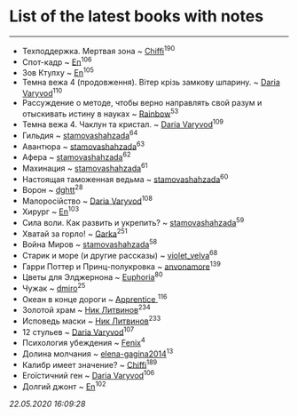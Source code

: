 # List of the latest books with notes
---

* Техподдержка. Мертвая зона ~ [Chiffi](users/105/105831994080785626680-google)<sup>190</sup>
* Спот-кадр ~ [En](users/333/333646551-vkontakte)<sup>106</sup>
* Зов Ктулху ~ [En](users/333/333646551-vkontakte)<sup>105</sup>
* Темна вежа 4 (продовження). Вітер крізь замкову шпарину. ~ [Daria Varyvod](users/829/829893410524253-facebook)<sup>110</sup>
* Рассуждение о методе, чтобы верно направлять свой разум и отыскивать истину в науках ~ [Rainbow](users/109/109787328219839805802-google)<sup>53</sup>
* Темна вежа 4. Чаклун та кристал. ~ [Daria Varyvod](users/829/829893410524253-facebook)<sup>109</sup>
* Гильдия ~ [stamovashahzada](users/310/310646815-vkontakte)<sup>64</sup>
* Авантюра ~ [stamovashahzada](users/310/310646815-vkontakte)<sup>63</sup>
* Афера ~ [stamovashahzada](users/310/310646815-vkontakte)<sup>62</sup>
* Махинация ~ [stamovashahzada](users/310/310646815-vkontakte)<sup>61</sup>
* Настоящая таможенная ведьма ~ [stamovashahzada](users/310/310646815-vkontakte)<sup>60</sup>
* Ворон ~ [dghtt](users/233/233860015-vkontakte)<sup>28</sup>
* Малоросійство ~ [Daria Varyvod](users/829/829893410524253-facebook)<sup>108</sup>
* Хирург ~ [En](users/333/333646551-vkontakte)<sup>103</sup>
* Сила воли. Как развить и укрепить? ~ [stamovashahzada](users/310/310646815-vkontakte)<sup>59</sup>
* Хватай за горло! ~ [Garka](users/115/115753719718250012620-google)<sup>251</sup>
* Война Миров ~ [stamovashahzada](users/310/310646815-vkontakte)<sup>58</sup>
* Старик и море (и другие рассказы) ~ [violet_velva](users/116/116961712580551399099-google)<sup>68</sup>
* Гарри Поттер и Принц-полукровка ~ [anvonamore](users/595/5957175-vkontakte)<sup>139</sup>
* Цветы для Элджернона ~ [Euphoria](users/106/106304994652616315178-google)<sup>80</sup>
* Чужак ~ [dmiro](users/571/5714115-vkontakte)<sup>25</sup>
* Океан в конце дороги ~ [Apprentice ](users/528/52821952-vkontakte)<sup>116</sup>
* Золотой храм ~ [Ник Литвинов](users/241/241974816-vkontakte)<sup>234</sup>
* Исповедь маски ~ [Ник Литвинов](users/241/241974816-vkontakte)<sup>233</sup>
* 12 стульев ~ [Daria Varyvod](users/829/829893410524253-facebook)<sup>107</sup>
* Психология убеждения ~ [Fenix](users/111/111367585493471720963-google)<sup>4</sup>
* Долина молчания ~ [elena-gagina2014](users/208/208969292-yandex)<sup>13</sup>
* Калибр имеет значение? ~ [Chiffi](users/105/105831994080785626680-google)<sup>189</sup>
* Егоїстичний ген ~ [Daria Varyvod](users/829/829893410524253-facebook)<sup>106</sup>
* Долгий джонт ~ [En](users/333/333646551-vkontakte)<sup>102</sup>


_22.05.2020 16:09:28_
